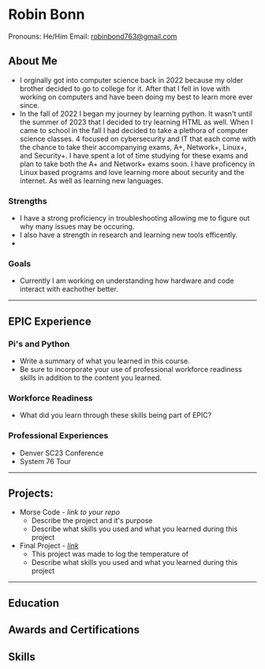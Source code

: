 # Robin Bonn
Pronouns: He/Him
Email: robinbond763@gmail.com
## About Me
* I orginally got into computer science back in 2022 because my older brother decided to go to college for it. After that I fell in love with working on computers and have been doing my best to learn more ever since.
* In the fall of 2022 I began my journey by learning python. It wasn't until the summer of 2023 that I decided to try learning HTML as well. When I came to school in the fall I had decided to take a plethora of computer science classes. 4 focused on cybersecurity and IT that each come with the chance to take their accompanying exams, A+, Network+, Linux+, and Security+. I have spent a lot of time studying for these exams and plan to take both the A+ and Network+ exams soon. I have proficency in Linux based programs and love learning more about security and the internet. As well as learning new languages.
### Strengths
- I have a strong proficiency in troubleshooting allowing me to figure out why many issues may be occuring.
- I also have a strength in research and learning new tools efficently.
- 
### Goals
- Currently I am working on understanding how hardware and code interact with eachother better.
---
## EPIC Experience

### Pi's and Python
* Write a summary of what you learned in this course.  
* Be sure to incorporate your use of professional workforce readiness skills in addition to the content you learned.

### Workforce Readiness
- What did you learn through these skills being part of EPIC?

### Professional Experiences
- Denver SC23 Conference
- System 76 Tour

---
## Projects: 
-  Morse Code - *link to your repo*
	- Describe the project and it's purpose
	- Describe what skills you used and what you learned during this project
- Final Project - *[link](https://github.com/RobinBonn/finalProject)*
	 - This project was made to log the temperature of 
	- Describe what skills you used and what you learned during this project


---

## Education
## Awards and Certifications
## Skills
